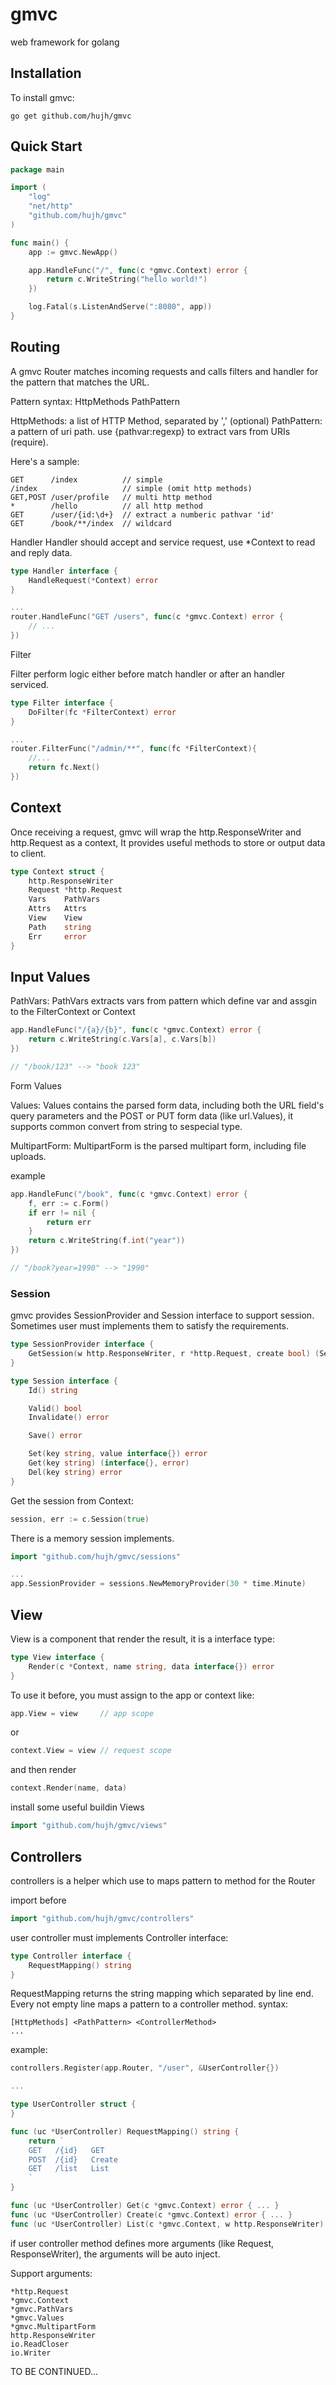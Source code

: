 # gmvc

web framework for golang

## Installation

To install gmvc:

```
go get github.com/hujh/gmvc
```

## Quick Start
    
```go
package main

import (
	"log"
	"net/http"
	"github.com/hujh/gmvc"
)

func main() {
	app := gmvc.NewApp()

	app.HandleFunc("/", func(c *gmvc.Context) error {
		return c.WriteString("hello world!")
	})

	log.Fatal(s.ListenAndServe(":8080", app))
}
```

## Routing

A gmvc Router matches incoming requests and calls filters and handler for the pattern that matches the URL.

Pattern syntax: HttpMethods PathPattern

HttpMethods: a list of HTTP Method, separated by ',' (optional)
PathPattern: a pattern of uri path. use {pathvar:regexp} to extract vars from URIs (require).

Here's a sample:
```
GET      /index          // simple
/index                   // simple (omit http methods)
GET,POST /user/profile   // multi http method
*        /hello          // all http method
GET      /user/{id:\d+}  // extract a numberic pathvar 'id'
GET      /book/**/index  // wildcard
```

Handler
Handler should accept and service request, use *Context to read and reply data.
 
```go
type Handler interface {
	HandleRequest(*Context) error
}

...
router.HandleFunc("GET /users", func(c *gmvc.Context) error {
	// ...
})
```

Filter

Filter perform logic either before match handler or after an handler serviced.

```go
type Filter interface {
	DoFilter(fc *FilterContext) error
}

...
router.FilterFunc("/admin/**", func(fc *FilterContext){
	//...
	return fc.Next()
})
```

## Context
Once receiving a request, gmvc will wrap the http.ResponseWriter and http.Request as a context, It provides useful methods to store or output data to client.

```go
type Context struct {
	http.ResponseWriter
	Request *http.Request
	Vars    PathVars
	Attrs   Attrs
	View    View
	Path    string
	Err     error
}
```

## Input Values

PathVars:
PathVars extracts vars from pattern which define var and assgin to the FilterContext or Context

```go
app.HandleFunc("/{a}/{b}", func(c *gmvc.Context) error {
	return c.WriteString(c.Vars[a], c.Vars[b])
})

// "/book/123" --> "book 123"
```

Form Values

Values: Values contains the parsed form data, including both the URL field's query parameters and the POST or PUT form data (like url.Values), it supports common convert from string to sespecial type.

MultipartForm: MultipartForm is the parsed multipart form, including file uploads.


example
```go
app.HandleFunc("/book", func(c *gmvc.Context) error {
	f, err := c.Form()
	if err != nil {
		return err
	}
	return c.WriteString(f.int("year"))
})

// "/book?year=1990" --> "1990"
```

### Session
gmvc provides SessionProvider and Session interface to support session. Sometimes user must implements them to satisfy the requirements.

```go
type SessionProvider interface {
	GetSession(w http.ResponseWriter, r *http.Request, create bool) (Session, error)
}

type Session interface {
	Id() string

	Valid() bool
	Invalidate() error

	Save() error

	Set(key string, value interface{}) error
	Get(key string) (interface{}, error)
	Del(key string) error
}
```

Get the session from Context:
```go
session, err := c.Session(true)
```

There is a memory session implements.

```go
import "github.com/hujh/gmvc/sessions"

...
app.SessionProvider = sessions.NewMemoryProvider(30 * time.Minute)

```

## View

View is a component that render the result, it is a interface type:
```go
type View interface {
	Render(c *Context, name string, data interface{}) error
}
```

To use it before, you must assign to the app or context like:
```go
app.View = view     // app scope
```
or
```go
context.View = view // request scope
```

and then render
```go
context.Render(name, data)
```

install some useful buildin Views
```go
import "github.com/hujh/gmvc/views"
```

## Controllers

controllers is a helper which use to maps pattern to method for the Router

import before
```go
import "github.com/hujh/gmvc/controllers"
```

user controller must implements Controller interface:
```go
type Controller interface {
	RequestMapping() string
}
```
RequestMapping returns the string mapping which separated by line end. Every not empty line maps a pattern to a controller method. syntax: 
```
[HttpMethods] <PathPattern> <ControllerMethod>
...
```

example:
```go
controllers.Register(app.Router, "/user", &UserController{})

...

type UserController struct {
}

func (uc *UserController) RequestMapping() string {
	return `
	GET   /{id}   GET
	POST  /{id}   Create
	GET   /list   List
	`
}

func (uc *UserController) Get(c *gmvc.Context) error { ... }
func (uc *UserController) Create(c *gmvc.Context) error { ... }
func (uc *UserController) List(c *gmvc.Context, w http.ResponseWriter) error { ... }
```

if user controller method defines more arguments (like Request, ResponseWriter), the arguments will be auto inject.

Support arguments:
```
*http.Request
*gmvc.Context
*gmvc.PathVars
*gmvc.Values
*gmvc.MultipartForm
http.ResponseWriter
io.ReadCloser
io.Writer
```

TO BE CONTINUED...

